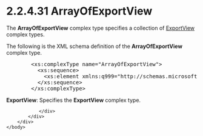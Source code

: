 <html dir="LTR" xmlns:mshelp="http://msdn.microsoft.com/mshelp" xmlns:ddue="http://ddue.schemas.microsoft.com/authoring/2003/5" xmlns:xlink="http://www.w3.org/1999/xlink" xmlns:tool="http://www.microsoft.com/tooltip">
    <head>
        <meta http-equiv="Content-Type" content="text/html; CHARSET=utf-8"></meta>
        <meta name="save" content="history"></meta>
        <title>2.2.4.31 ArrayOfExportView</title>
        <xml>
            <mshelp:toctitle title="2.2.4.31 ArrayOfExportView"></mshelp:toctitle>
            <mshelp:rltitle title="[MS-SSMDSWS-15]: ArrayOfExportView"></mshelp:rltitle>
            <mshelp:keyword index="A" term="d0d3b3fe-4131-45d0-b583-737288d81f5a"></mshelp:keyword>
            <mshelp:attr name="DCSext.ContentType" value="open specification"></mshelp:attr>
            <mshelp:attr name="AssetID" value="d0d3b3fe-4131-45d0-b583-737288d81f5a"></mshelp:attr>
            <mshelp:attr name="TopicType" value="kbRef"></mshelp:attr>
            <mshelp:attr name="DCSext.Title" value="[MS-SSMDSWS-15]: ArrayOfExportView" />
        </xml>
    </head>
    <body>
        <div id="header">
            <h1 class="heading">2.2.4.31 ArrayOfExportView</h1>
        </div>
        <div id="mainSection">
            <div id="mainBody">
                <div id="allHistory" class="saveHistory"></div>
                <div id="sectionSection0" class="section" name="collapseableSection">
                    

<p>The <b>ArrayOfExportView</b> complex type specifies a
collection of <a href="f4e9a7d7-2d57-42d5-8048-899a29a73a85.html">ExportView</a>
complex types.</p>

<p>The following is the XML schema definition of the <b>ArrayOfExportView</b>
complex type.</p>

<dl>
<dd>
<div><pre>   &lt;xs:complexType name=&quot;ArrayOfExportView&quot;&gt;
     &lt;xs:sequence&gt;
       &lt;xs:element xmlns:q999=&quot;http://schemas.microsoft.com/sqlserver/masterdataservices/2009/09&quot; minOccurs=&quot;0&quot; maxOccurs=&quot;unbounded&quot; name=&quot;ExportView&quot; nillable=&quot;true&quot; type=&quot;q999:ExportView&quot; xmlns:xs=&quot;http://www.w3.org/2001/XMLSchema&quot; /&gt;
     &lt;/xs:sequence&gt;
   &lt;/xs:complexType&gt;
</pre></div>
</dd></dl>

<p><b>ExportView</b>: Specifies the <b>ExportView</b>
complex type.</p>


                </div>
            </div>
        </div>
    </body>
</html>